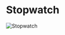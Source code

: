# Stopwatch
![Stopwatch](https://user-images.githubusercontent.com/91262816/184718211-e797aa37-504f-42a1-8d18-9c5d8eff2517.png)
